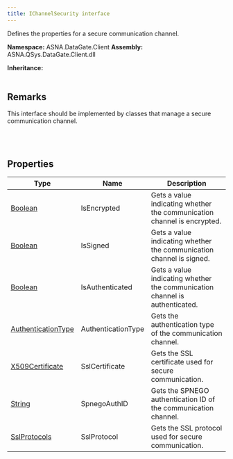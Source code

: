 ```yaml
---
title: IChannelSecurity interface
---
```


Defines the properties for a secure communication channel.

**Namespace:** ASNA.DataGate.Client
**Assembly:** ASNA.QSys.DataGate.Client.dll

**Inheritance:** 
<br>
<br>

## Remarks
This interface should be implemented by classes that manage a secure communication channel.

<br>
<br>

## Properties

| Type | Name | Description
| --- | --- | --- 
| [Boolean](https://docs.microsoft.com/en-us/dotnet/api/system.boolean) | IsEncrypted | Gets a value indicating whether the communication channel is encrypted. |
| [Boolean](https://docs.microsoft.com/en-us/dotnet/api/system.boolean) | IsSigned | Gets a value indicating whether the communication channel is signed. |
| [Boolean](https://docs.microsoft.com/en-us/dotnet/api/system.boolean) | IsAuthenticated | Gets a value indicating whether the communication channel is authenticated. |
| [AuthenticationType](/reference/data-gate-client/authentication-type.html) | AuthenticationType | Gets the authentication type of the communication channel. |
| [X509Certificate](https://learn.microsoft.com/en-us/dotnet/api/) | SslCertificate | Gets the SSL certificate used for secure communication. |
| [String](https://learn.microsoft.com/en-us/dotnet/api/system.string?view=net-8.0) | SpnegoAuthID | Gets the SPNEGO authentication ID of the communication channel. |
| [SslProtocols](https://learn.microsoft.com/en-us/dotnet/api/) | SslProtocol | Gets the SSL protocol used for secure communication. |
